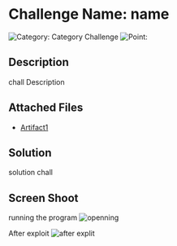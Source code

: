 # Challenge Name: name

![Category: Category Challenge](https://img.shields.io/badge/Category-challenge-lightgrey.svg)
![Point: <Point Challenge>](https://img.shields.io/badge/Score-100-brightgreen.svg)

## Description

chall Description

## Attached Files

- [Artifact1](<if files exist>)

## Solution

solution chall

## Screen Shoot

running the program
![openning]()

After exploit
![after explit](exploit)
